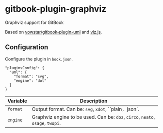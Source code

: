 # gitbook-plugin-graphviz
Graphviz support for GitBook


Based on [vowstar/gitbook-plugin-uml](https://github.com/vowstar/gitbook-plugin-uml) and [viz.js](https://www.npmjs.com/package/viz.js).



## Configuration

Configure the plugin in `book.json`.

```
"pluginsConfig": {
  "uml": {
    "format": "svg",
    "engine": "dot"
  }
}
``` 

| Variable | Description |
| --- | --- |
| `format` | Output format. Can be: `svg`, `xdot`, ``plain`, `json`. |
| `engine` | Graphviz engine to be used. Can be: `doz`, `circo`, `neato`, `osage`, `twopi`. |